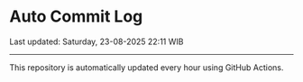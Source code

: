 # Auto Commit Log

Last updated: Saturday, 23-08-2025 22:11 WIB

---

This repository is automatically updated every hour using GitHub Actions.

